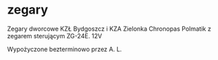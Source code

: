 # zegary
Zegary dworcowe KZŁ Bydgoszcz i KZA Zielonka Chronopas Polmatik z zegarem sterującym ZG-24E.
12V

Wypożyczone bezterminowo przez A. L.
